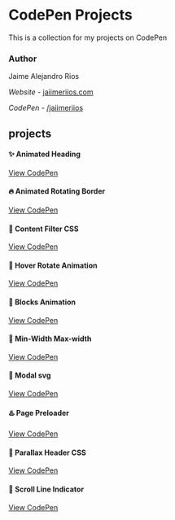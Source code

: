 # CodePen Projects
This is a collection for my projects on CodePen

### Author

Jaime Alejandro Rios

*Website* - [jaiimeriios.com](http://jaiimeriios.com)

*CodePen* - [/jaiimeriios](https://codepen.io/jaiimeriios/)

## projects

#### :sparkles: Animated Heading
[View CodePen](https://codepen.io/jaiimeriios/pen/LBRWRx)

#### :fire: Animated Rotating Border
[View CodePen](https://codepen.io/jaiimeriios/pen/djpvoN)

#### :sunrise_over_mountains: Content Filter CSS
[View CodePen](https://codepen.io/jaiimeriios/pen/qgRezE)

#### :hibiscus: Hover Rotate Animation
[View CodePen](https://codepen.io/jaiimeriios/pen/xMMEXx)

#### :leaves: Blocks Animation
[View CodePen](https://codepen.io/jaiimeriios/pen/oJNqaW)

#### :crystal_ball: Min-Width Max-width
[View CodePen](https://codepen.io/jaiimeriios/pen/OrJvao)

#### :star2: Modal svg
[View CodePen](https://codepen.io/jaiimeriios/pen/wxzJgE)

#### :hotsprings: Page Preloader
[View CodePen](https://codepen.io/jaiimeriios/pen/dadzVG)

#### :metal: Parallax Header CSS
[View CodePen](https://codepen.io/jaiimeriios/pen/EpgWwy)

#### :seedling: Scroll Line Indicator
[View CodePen](https://codepen.io/jaiimeriios/pen/Vgreep)
